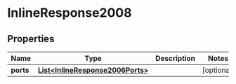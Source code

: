 
# InlineResponse2008

## Properties
Name | Type | Description | Notes
------------ | ------------- | ------------- | -------------
**ports** | [**List&lt;InlineResponse2006Ports&gt;**](InlineResponse2006Ports.md) |  |  [optional]



